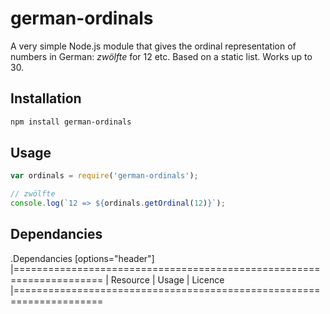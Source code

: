 # german-ordinals

A very simple Node.js module that gives the ordinal representation of numbers in German: _zwölfte_ for 12 etc. Based on a static list. Works up to 30.


## Installation 
```sh
npm install german-ordinals
```

## Usage

```javascript
var ordinals = require('german-ordinals');

// zwölfte
console.log(`12 => ${ordinals.getOrdinal(12)}`);
```

## Dependancies

.Dependancies
[options="header"]
|=====================================================================
| Resource | Usage | Licence
|=====================================================================

